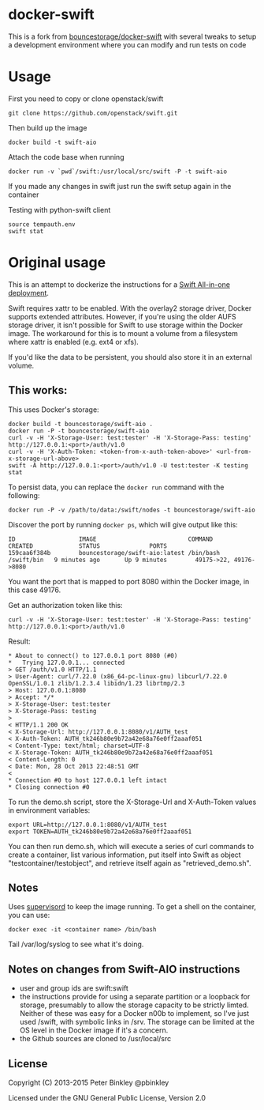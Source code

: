 docker-swift
============
This is a fork from [bouncestorage/docker-swift](https://github.com/bouncestorage/docker-swift) with several tweaks to setup a development environment where you can modify and run tests on code

# Usage

First you need to copy or clone openstack/swift
```
git clone https://github.com/openstack/swift.git
```

Then build up the image
```
docker build -t swift-aio
```

Attach the code base when running
```
docker run -v `pwd`/swift:/usr/local/src/swift -P -t swift-aio
```

If you made any changes in swift just run the swift setup again in the container

Testing with python-swift client
```
source tempauth.env
swift stat
```

# Original usage

This is an attempt to dockerize the instructions for a [Swift All-in-one deployment](https://docs.openstack.org/swift/latest/development_saio.html).

Swift requires xattr to be enabled. With the overlay2 storage driver, Docker
supports extended attributes. However, if you're using the older AUFS storage
driver, it isn't possible for Swift to use storage within the Docker image.
The workaround for this is to mount a volume from a filesystem where xattr is
enabled (e.g. ext4 or xfs).

If you'd like the data to be persistent, you should also store it in an external
volume.

## This works:

This uses Docker's storage:
```
docker build -t bouncestorage/swift-aio .
docker run -P -t bouncestorage/swift-aio
curl -v -H 'X-Storage-User: test:tester' -H 'X-Storage-Pass: testing' http://127.0.0.1:<port>/auth/v1.0
curl -v -H 'X-Auth-Token: <token-from-x-auth-token-above>' <url-from-x-storage-url-above>
swift -A http://127.0.0.1:<port>/auth/v1.0 -U test:tester -K testing stat
```

To persist data, you can replace the `docker run` command with the following:
```
docker run -P -v /path/to/data:/swift/nodes -t bouncestorage/swift-aio
```

Discover the port by running `docker ps`, which will give output like this:

```
ID                  IMAGE                          COMMAND               CREATED             STATUS              PORTS
159caa6f384b        bouncestorage/swift-aio:latest /bin/bash /swift/bin   9 minutes ago       Up 9 minutes        49175->22, 49176->8080
```

You want the port that is mapped to port 8080 within the Docker image, in this case 49176.

Get an authorization token like this:

```
curl -v -H 'X-Storage-User: test:tester' -H 'X-Storage-Pass: testing' http://127.0.0.1:<port>/auth/v1.0
```

Result:

```
* About to connect() to 127.0.0.1 port 8080 (#0)
*   Trying 127.0.0.1... connected
> GET /auth/v1.0 HTTP/1.1
> User-Agent: curl/7.22.0 (x86_64-pc-linux-gnu) libcurl/7.22.0 OpenSSL/1.0.1 zlib/1.2.3.4 libidn/1.23 librtmp/2.3
> Host: 127.0.0.1:8080
> Accept: */*
> X-Storage-User: test:tester
> X-Storage-Pass: testing
>
< HTTP/1.1 200 OK
< X-Storage-Url: http://127.0.0.1:8080/v1/AUTH_test
< X-Auth-Token: AUTH_tk246b80e9b72a42e68a76e0ff2aaaf051
< Content-Type: text/html; charset=UTF-8
< X-Storage-Token: AUTH_tk246b80e9b72a42e68a76e0ff2aaaf051
< Content-Length: 0
< Date: Mon, 28 Oct 2013 22:48:51 GMT
<
* Connection #0 to host 127.0.0.1 left intact
* Closing connection #0
```

To run the demo.sh script, store the X-Storage-Url and X-Auth-Token values in environment variables:

```
export URL=http://127.0.0.1:8080/v1/AUTH_test
export TOKEN=AUTH_tk246b80e9b72a42e68a76e0ff2aaaf051
```

You can then run demo.sh, which will execute a series of curl commands to create
a container, list various information, put itself into Swift as object
"testcontainer/testobject", and retrieve itself again as "retrieved_demo.sh".

## Notes

Uses [supervisord](http://supervisord.org/) to keep the image running. To get a shell on the container, you can use:

```
docker exec -it <container name> /bin/bash
```

Tail /var/log/syslog to see what it's doing.

## Notes on changes from Swift-AIO instructions

- user and group ids are swift:swift
- the instructions provide for using a separate partition or a loopback for
  storage, presumably to allow the storage capacity to be strictly limted.
  Neither of these was easy for a Docker n00b to implement, so I've just used
  /swift, with symbolic links in /srv. The storage can be limited at the OS
  level in the Docker image if it's a concern.
- the Github sources are cloned to /usr/local/src

## License

Copyright (C) 2013-2015 Peter Binkley @pbinkley

Licensed under the GNU General Public License, Version 2.0

